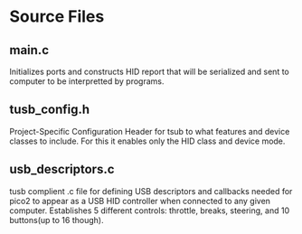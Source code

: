 # Source Files
## main.c
Initializes ports and constructs HID report that will be serialized and sent to computer to be interpretted 
by programs.

## tusb_config.h
Project-Specific Configuration Header for tsub to what features and device classes to include. For 
this it enables only the HID class and device mode.

## usb_descriptors.c
tusb complient .c file for defining USB descriptors and callbacks needed for pico2 to appear as 
a USB HID controller when connected to any given computer. Establishes 5 different controls: throttle,
breaks, steering, and 10 buttons(up to 16 though).
